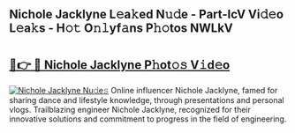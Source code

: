 ## Nichole Jacklyne L𝚎a𝚔ed N𝚞𝚍e - Part-IcV Vi𝚍𝚎o L𝚎a𝚔s - H𝚘𝚝 O𝚗𝚕yf𝚊ns P𝚑𝚘tos NWLkV

# <h2><a href="http://kf0drx.oniu.top/?m=Nichole+Jacklyne">🔗👉 🔴 Nichole Jacklyne P𝚑ot𝚘𝚜 V𝚒d𝚎o</a></h2>

[![Nichole Jacklyne Nu𝚍e𝚜](https://i.imgur.com/0qMVB7G.gif)](http://kf0drx.oniu.top/?m=Nichole+Jacklyne)
Online influencer Nichole Jacklyne, famed for sharing dance and lifestyle knowledge, through presentations and personal vlogs. Trailblazing engineer Nichole Jacklyne, recognized for their innovative solutions and commitment to progress in the field of engineering.  
